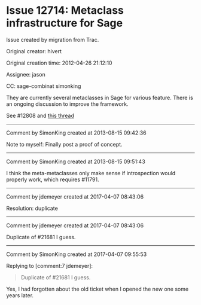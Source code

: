 # Issue 12714: Metaclass infrastructure for Sage

Issue created by migration from Trac.

Original creator: hivert

Original creation time: 2012-04-26 21:12:10

Assignee: jason

CC:  sage-combinat simonking

They are currently several metaclasses in Sage for various feature. There is an ongoing discussion to improve the framework. 

See #12808 and [this thread](http://groups.google.com/group/sage-combinat-devel/browse_thread/thread/ae09de5a608525e5)


---

Comment by SimonKing created at 2013-08-15 09:42:36

Note to myself: Finally post a proof of concept.


---

Comment by SimonKing created at 2013-08-15 09:51:43

I think the meta-metaclasses only make sense if introspection would properly work, which requires #11791.


---

Comment by jdemeyer created at 2017-04-07 08:43:06

Resolution: duplicate


---

Comment by jdemeyer created at 2017-04-07 08:43:06

Duplicate of #21681 I guess.


---

Comment by SimonKing created at 2017-04-07 09:55:53

Replying to [comment:7 jdemeyer]:
> Duplicate of #21681 I guess.

Yes, I had forgotten about the old ticket when I opened the new one some years later.
